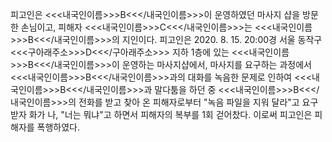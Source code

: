 피고인은 <<<내국인이름>>>B<<</내국인이름>>>이 운영하였던 마사지 샵을 방문한 손님이고, 피해자 <<<내국인이름>>>C<<</내국인이름>>>는 <<<내국인이름>>>B<<</내국인이름>>>의 지인이다.
피고인은 2020. 8. 15. 20:00경 서울 동작구 <<<구아래주소>>>D<<</구아래주소>>> 지하 1층에 있는 <<<내국인이름>>>B<<</내국인이름>>>이 운영하는 마사지샵에서, 마사지를 요구하는 과정에서 <<<내국인이름>>>B<<</내국인이름>>>과의 대화를 녹음한 문제로 인하여 <<<내국인이름>>>B<<</내국인이름>>>과 말다툼을 하던 중 <<<내국인이름>>>B<<</내국인이름>>>의 전화를 받고 찾아 온 피해자로부터 "녹음 파일을 지워 달라"고 요구받자 화가 나, "너는 뭐냐"고 하면서 피해자의 복부를 1회 걷어찼다.
이로써 피고인은 피해자를 폭행하였다.